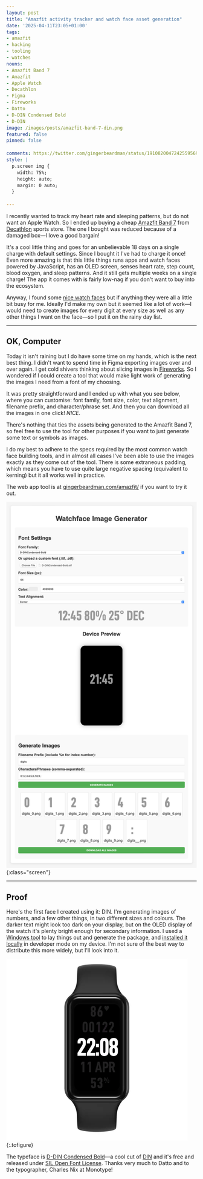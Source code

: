 ```yaml
---
layout: post
title: "Amazfit activity tracker and watch face asset generation"
date: '2025-04-11T23:05+01:00'
tags:
- amazfit
- hacking
- tooling
- watches
nouns:
- Amazfit Band 7
- Amazfit
- Apple Watch
- Decathlon
- Figma
- Fireworks
- Datto
- D-DIN Condensed Bold
- D-DIN
image: /images/posts/amazfit-band-7-din.png
featured: false
pinned: false

comments: https://twitter.com/gingerbeardman/status/1910820047242559569
style: |
  p.screen img {
    width: 75%;
    height: auto;
    margin: 0 auto;
  }

---
```


I recently wanted to track my heart rate and sleeping patterns, but do not want an Apple Watch. So I ended up buying a cheap [Amazfit Band 7](https://uk.amazfit.com/products/amazfit-band-7) from [Decathlon](https://www.decathlon.co.uk/p/activity-tracker-band-7/_/R-p-349533?mc=8828106) sports store. The one I bought was reduced because of a damaged box—I love a good bargain!

It's a cool little thing and goes for an unbelievable 18 days on a single charge with default settings. Since I bought it I've had to charge it once! Even more amazing is that this little things runs apps and watch faces powered by JavaScript, has an OLED screen, senses heart rate, step count, blood oxygen, and sleep patterns. And it still gets multiple weeks on a single charge! The app it comes with is fairly low-nag if you don't want to buy into the ecosystem.

Anyway, I found some [nice watch faces](https://amazfitwatchfaces.com/amazfit-band/view/58) but if anything they were all a little bit busy for me. Ideally I'd make my own but it seemed like a lot of work—I would need to create images for every digit at every size as well as any other things I want on the face—so I put it on the rainy day list.

----

## OK, Computer

Today it isn't raining but I do have some time on my hands, which is the next best thing. I didn't want to spend time in Figma exporting images over and over again. I get cold shivers thinking about slicing images in [Fireworks](https://en.wikipedia.org/wiki/Macromedia_Fireworks). So I wondered if I could create a tool that would make light work of generating the images I need from a font of my choosing.

It was pretty straightforward and I ended up with what you see below, where you can customise: font family, font size, color, text alignment, filename prefix, and character/phrase set. And then you can download all the images in one click! *NICE.*

There's nothing that ties the assets being generated to the Amazfit Band 7, so feel free to use the tool for other purposes if you want to just generate some text or symbols as images.

I do my best to adhere to the specs required by the most common watch face building tools, and in almost all cases I've been able to use the images exactly as they come out of the tool. There is some extraneous padding, which means you have to use quite large negative spacing (equivalent to kerning) but it all works well in practice.

The web app tool is at [gingerbeardman.com/amazfit/](https://www.gingerbeardman.com/amazfit/) if you want to try it out.

![IMG](/images/posts/amazfit-web-app.png)
{:class="screen"}

----

## Proof

Here's the first face I created using it: DIN. I'm generating images of numbers, and a few other things, in two different sizes and colours. The darker text might look too dark on your display, but on the OLED display of the watch it's plenty bright enough for secondary information. I used a [Windows tool](https://amazfitwatchfaces.com/forum/viewtopic.php?t=2743) to lay things out and generate the package, and [installed it locally](https://amazfitwatchfaces.com/forum/viewtopic.php?t=3873) in developer mode on my device. I'm not sure of the best way to distribute this more widely, but I'll look into it.

![IMG](/images/posts/amazfit-band-7-din.png "DIN looks super on OLED!")
{:.tofigure}

The typeface is [D-DIN Condensed Bold](https://github.com/amcchord/datto-d-din)—a cool cut of [DIN](https://en.wikipedia.org/wiki/DIN_typeface) and it's free and released under [SIL Open Font License](https://en.wikipedia.org/wiki/SIL_Open_Font_License). Thanks very much to Datto and to the typographer, Charles Nix at Monotype!